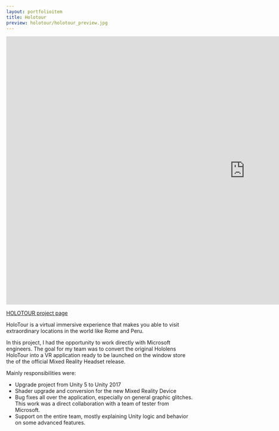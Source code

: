 ```yaml
---
layout: portfolioitem
title: Holotour
preview: holotour/holotour_preview.jpg
---
```

<!--more-->

<iframe width="1280" height="720" src="https://www.youtube.com/embed/pLd9WPlaMpY" frameborder="0" allow="autoplay; encrypted-media" allowfullscreen></iframe>


[HOLOTOUR project page](http://www.holoforge.io/work/holotour)

HoloTour is a virtual immersive experience that makes you able to visit extraordinary locations in the world like Rome and Peru.

In this project, I had the opportunity to work directly with Microsoft engineers.
The goal for my team was to convert the original Hololens HoloTour into a VR application ready to be launched on the window store the of the official Mixed Reality Headset release.

Mainly responsibilities were:
- Upgrade project from Unity 5 to Unity 2017 
- Shader upgrade and conversion for the new Mixed Reality Device
- Bug fixes all over the application, especially on general graphic glitches.
This work was a direct collaboration with a team of tester from Microsoft.
- Support on the entire team, mostly explaining Unity logic and behavior on some advanced features.

